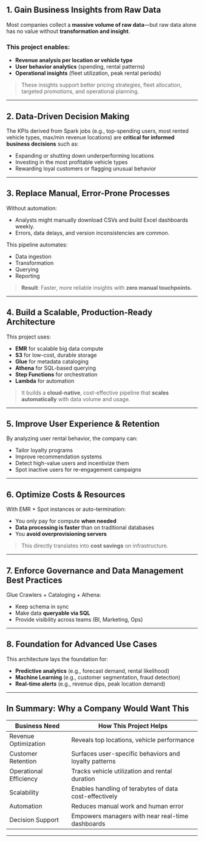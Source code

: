 ## **1. Gain Business Insights from Raw Data**

Most companies collect a **massive volume of raw data**—but raw data alone has no value without **transformation and insight**.

### This project enables:

* **Revenue analysis per location or vehicle type**
* **User behavior analytics** (spending, rental patterns)
* **Operational insights** (fleet utilization, peak rental periods)

> These insights support better pricing strategies, fleet allocation, targeted promotions, and operational planning.

---

## **2. Data-Driven Decision Making**

The KPIs derived from Spark jobs (e.g., top-spending users, most rented vehicle types, max/min revenue locations) are **critical for informed business decisions** such as:

* Expanding or shutting down underperforming locations
* Investing in the most profitable vehicle types
* Rewarding loyal customers or flagging unusual behavior

---

## **3. Replace Manual, Error-Prone Processes**

Without automation:

* Analysts might manually download CSVs and build Excel dashboards weekly.
* Errors, data delays, and version inconsistencies are common.

This pipeline automates:

* Data ingestion
* Transformation
* Querying
* Reporting

> **Result**: Faster, more reliable insights with **zero manual touchpoints.**

---

## **4. Build a Scalable, Production-Ready Architecture**

This project uses:

* **EMR** for scalable big data compute
* **S3** for low-cost, durable storage
* **Glue** for metadata cataloging
* **Athena** for SQL-based querying
* **Step Functions** for orchestration
* **Lambda** for automation

> It builds a **cloud-native**, cost-effective pipeline that **scales automatically** with data volume and usage.

---

## **5. Improve User Experience & Retention**

By analyzing user rental behavior, the company can:

* Tailor loyalty programs
* Improve recommendation systems
* Detect high-value users and incentivize them
* Spot inactive users for re-engagement campaigns

---

## **6. Optimize Costs & Resources**

With EMR + Spot instances or auto-termination:

* You only pay for compute **when needed**
* **Data processing is faster** than on traditional databases
* You **avoid overprovisioning servers**

> This directly translates into **cost savings** on infrastructure.

---

## **7. Enforce Governance and Data Management Best Practices**

Glue Crawlers + Cataloging + Athena:

* Keep schema in sync
* Make data **queryable via SQL**
* Provide visibility across teams (BI, Marketing, Ops)

---

## **8. Foundation for Advanced Use Cases**

This architecture lays the foundation for:

* **Predictive analytics** (e.g., forecast demand, rental likelihood)
* **Machine Learning** (e.g., customer segmentation, fraud detection)
* **Real-time alerts** (e.g., revenue dips, peak location demand)

---

## In Summary: Why a Company Would Want This

| Business Need          | How This Project Helps                                 |
| ---------------------- | ------------------------------------------------------ |
| Revenue Optimization   | Reveals top locations, vehicle performance             |
| Customer Retention     | Surfaces user-specific behaviors and loyalty patterns  |
| Operational Efficiency | Tracks vehicle utilization and rental duration         |
| Scalability            | Enables handling of terabytes of data cost-effectively |
| Automation             | Reduces manual work and human error                    |
| Decision Support       | Empowers managers with near real-time dashboards       |

---
